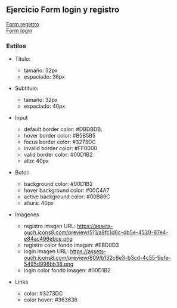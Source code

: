 ## Ejercicio Form login y registro

[Form registro](https://codepen.io/pablohHoc/full/ZEYzpaV)<br>
[Form login](https://codepen.io/pablohHoc/full/qBEWqmr)

### Estilos

- Título: 
  * tamaño: 32px
  * espaciado: 36px

- Subtítulo: 
  * tamaño: 32px
  * espaciado: 40px

- Input
  * default border color: #DBDBDB;
  * hover border color: #B5B5B5
  * focus border color: #3273DC
  * invalid border color: #FF0000
  * valid border color: #00D1B2
  * alto: 40px

- Boton
  * background color: #00D1B2
  * hover background color: #00C4A7
  * active background color: #00B89C
  * altura: 40px

- Imagenes
  * registro imagen URL: https://assets-ouch.icons8.com/preview/511/a8fc1d6c-db5e-4530-87e4-e84ac496ebce.png
  * registro color fondo imagen: #EBD0D3
  * login imagen URL: https://assets-ouch.icons8.com/preview/809/b132c8e3-b3cd-4c55-9efe-5495d998bb38.png
  * login color fondo imagen: #00D1B2

- Links
  * color: #3273DC
  * color hover: #363636
  
